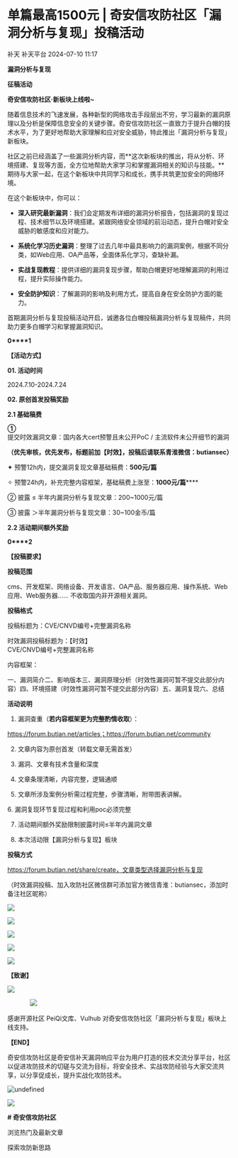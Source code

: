 #  单篇最高1500元 | 奇安信攻防社区「漏洞分析与复现」投稿活动   
补天  补天平台   2024-07-10 11:17  
  
**漏洞分析与复现**  
  
**征稿活动**  
  
**奇安信攻防社区·新板块上线啦~**  
  
  
随着信息技术的飞速发展，各种新型的网络攻击手段层出不穷，学习最新的漏洞原理以及分析是保障信息安全的关键步骤。奇安信攻防社区一直致力于提升白帽的技术水平，为了更好地帮助大家理解和应对安全威胁，特此推出「漏洞分析与复现」新板块。  
  
社区之前已经涵盖了一些漏洞分析内容，而**这次新板块的推出，将从分析、环境搭建、复现等方面，全方位地帮助大家学习和掌握漏洞相关的知识与技能。**期待与大家一起，在这个新板块中共同学习和成长，携手共筑更加安全的网络环境。  
  
在这个新板块中，你可以：  
- **深入研究最新漏洞**：我们会定期发布详细的漏洞分析报告，包括漏洞的复现过程、技术细节以及环境搭建。紧跟网络安全领域的前沿动态，提升白帽对安全威胁的敏感度和应对能力。  
  
- **系统化学习历史漏洞**：整理了过去几年中最具影响力的漏洞案例，根据不同分类，如Web应用、OA产品等，全面体系化学习，查缺补漏。  
  
- **实战复现教程**：提供详细的漏洞复现步骤，帮助白帽更好地理解漏洞的利用过程，提升实际操作能力。  
  
- **安全防护知识**：了解漏洞的影响及利用方式，提高自身在安全防护方面的能力。  
  
首期漏洞分析与复现投稿活动开启，诚邀各位白帽投稿漏洞分析与复现稿件，共同助力更多白帽学习和掌握漏洞知识。  
  
  
  
**0****1**  
  
  
**【活动方式】**  
  
**01. 活动时间**  
  
2024.7.10-2024.7.24  
  
  
**02. 原创首发投稿奖励**  
  
**2.1 基础稿费**  
  
**①**   
提交时效漏洞文章：国内各大cert预警且未公开PoC / 主流软件未公开细节的漏洞  
  
**（优先审核，优先发布，标题前加【时效】，投稿后请联系青淮微信：butiansec）**  
  
✦ 预警12h内，提交漏洞复现文章基础稿费：**500元/篇**  
  
✧ 预警24h内，补充完整内容框架，基础稿费上涨至：**1000元/篇******  
  
② 披露 ≤ 半年内漏洞分析与复现文章：200~1000元/篇  
  
③ 披露 ＞半年漏洞分析与复现文章：30~100金币/篇  
  
  
**2.2 活动期间额外奖励**  
  
  
  
**0****2**  
  
  
**【投稿要求】**  
  
  
**投稿范围**  
  
cms、开发框架、网络设备、开发语言、OA产品、服务器应用、操作系统、Web应用、Web服务器...... 不收取国内非开源相关漏洞。  
  
  
**投稿格式**  
  
投稿标题为：CVE/CNVD编号+完整漏洞名称  
  
时效漏洞投稿标题为：【时效】  
CVE/CNVD编号+完整漏洞名称  
  
内容框架：  
  
一、漏洞简介二、影响版本三、漏洞原理分析（时效性漏洞可暂不提交此部分内容）四、环境搭建（时效性漏洞可暂不提交此部分内容）五、漏洞复现六、总结  
  
  
**活动说明**  
  
1. 漏洞查重（**若内容框架更为完整酌情收取**）：  
  
https://forum.butian.net/articles；https://forum.butian.net/community  
  
2. 文章内容为原创首发（转载文章无需首发）  
  
3. 漏洞、文章有技术含量和深度  
  
4. 文章条理清晰，内容完整，逻辑通顺  
  
5. 文章所涉及案例分析需过程完整，步骤清晰，附带图表讲解。  
  
6. 漏洞复现环节复现过程和利用poc必须完整  
  
7. 活动期间额外奖励限制披露时间≤半年内漏洞文章  
  
8. 本次活动限【漏洞分析与复现】板块  
  
  
**投稿方式**  
  
https://forum.butian.net/share/create，文章类型选择漏洞分析与复现  
  
（时效漏洞投稿、加入攻防社区微信群可添加官方微信青淮：butiansec，添加时备注社区昵称）  
  
  
![](https://mmbiz.qpic.cn/sz_mmbiz_png/WdbaA7b2IE5bts9OJHd6H7mBicibIvUorHJe3HYg6ofZWeeYib5q6wv2gUex5rjwsQWdld9mYiaasa1riaaIxyCqpcQ/640?wx_fmt=png&from=appmsg "")  
  
  
  
![](https://mmbiz.qpic.cn/sz_mmbiz_png/WdbaA7b2IE5bts9OJHd6H7mBicibIvUorH7fgwMGDejMgcURmSvOXvHicWFgdxuLMvP7eKnWNZwELxrG8iaxgKrQHA/640?wx_fmt=png&from=appmsg "")  
  
![](https://mmbiz.qpic.cn/sz_mmbiz_gif/WdbaA7b2IE5bts9OJHd6H7mBicibIvUorHKCh9hnxRcia68k4q9LAQ2HWoxqWMIclzl0zdyWlMMickibqO1Zdh1DmyA/640?wx_fmt=gif&from=appmsg "")  
  
![](https://mmbiz.qpic.cn/sz_mmbiz_png/WdbaA7b2IE5bts9OJHd6H7mBicibIvUorHrPB6nic1Q5QCScMgWbGS1TG5fictwnic7eP1GGLOGzoxjmL2xQbg2gdmw/640?wx_fmt=png&from=appmsg "")  
  
![](https://mmbiz.qpic.cn/sz_mmbiz_png/WdbaA7b2IE5bts9OJHd6H7mBicibIvUorHpfYNo1ibhoico0sOqLXfc70EUwRbdocic1cWFMSVH3WM9JibIyPuj3eOug/640?wx_fmt=png&from=appmsg "")  
  
  
  
**【致谢】**  
  
  
  
![](https://mmbiz.qpic.cn/sz_mmbiz_jpg/WdbaA7b2IE4PDgg3nzXQBQ8xj1AxNia0HhdzgJW2fQMdj6ne0F11JPwMic5ykA9nYGxFQREReP2Sns3jx0KJ2H8w/640?wx_fmt=jpeg "")  
  
             ![](https://mmbiz.qpic.cn/sz_mmbiz_jpg/WdbaA7b2IE4PDgg3nzXQBQ8xj1AxNia0HyaZZiaxXGFTVdqiaG256m8bcoIiczXa8GodIicX1mH1rHw9vgy9lt0Suaw/640?wx_fmt=jpeg "")  
  
  
  
感谢开源社区 PeiQi文库、Vulhub 对奇安信攻防社区「漏洞分析与复现」板块上线支持。  
  
  
  
**【END】**  
  
  
  
奇安信攻防社区是奇安信补天漏洞响应平台为用户打造的技术交流分享平台，社区以促进攻防技术的切磋与交流为目标，将安全技术、实战攻防经验与大家交流共享，以分享促成长，提升实战化攻防技术。  
  
  
![](https://mmbiz.qpic.cn/sz_mmbiz_png/WdbaA7b2IE4IkqBYefOa5DoTfL5vEib1NazOOg40MIyE1sDVZnLBf9VkbChug6UtmpfSVib2zzerFibYS6MTaOs7A/640?wx_fmt=png&from=appmsg "undefined")  
  
![](https://mmbiz.qpic.cn/sz_mmbiz_jpg/WdbaA7b2IE4IkqBYefOa5DoTfL5vEib1NjXlNDbU9P1iaEpq1gCmZqbEvcLRHUX01rQmjQib2Flor5iaIw81rfIrxg/640?wx_fmt=jpeg&from=appmsg "")  
  
**# 奇安信攻防社区**  
  
浏览热门及最新文章  
  
探索攻防新思路  
  
